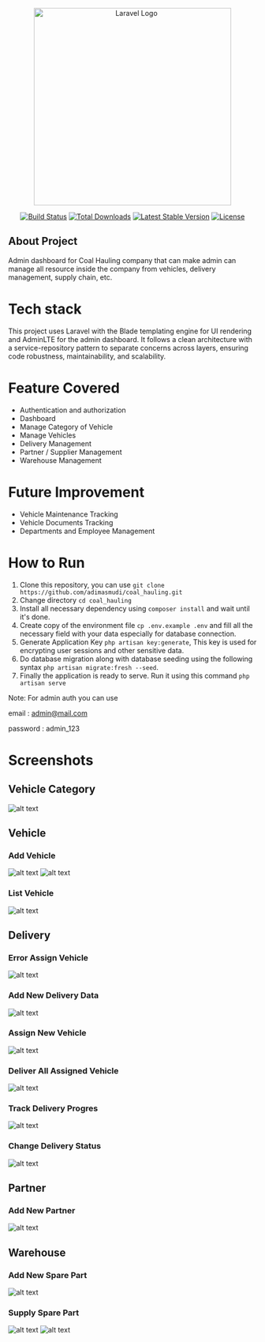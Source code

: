 <p align="center"><a href="https://laravel.com" target="_blank"><img src="https://raw.githubusercontent.com/laravel/art/master/logo-lockup/5%20SVG/2%20CMYK/1%20Full%20Color/laravel-logolockup-cmyk-red.svg" width="400" alt="Laravel Logo"></a></p>

<p align="center">
<a href="https://github.com/laravel/framework/actions"><img src="https://github.com/laravel/framework/workflows/tests/badge.svg" alt="Build Status"></a>
<a href="https://packagist.org/packages/laravel/framework"><img src="https://img.shields.io/packagist/dt/laravel/framework" alt="Total Downloads"></a>
<a href="https://packagist.org/packages/laravel/framework"><img src="https://img.shields.io/packagist/v/laravel/framework" alt="Latest Stable Version"></a>
<a href="https://packagist.org/packages/laravel/framework"><img src="https://img.shields.io/packagist/l/laravel/framework" alt="License"></a>
</p>

## About Project

Admin dashboard for Coal Hauling company that can make admin can manage all resource inside the company from vehicles, delivery management, supply chain, etc.

# Tech stack

This project uses Laravel with the Blade templating engine for UI rendering and AdminLTE for the admin dashboard. It follows a clean architecture with a service-repository pattern to separate concerns across layers, ensuring code robustness, maintainability, and scalability.

# Feature Covered

-   Authentication and authorization
-   Dashboard
-   Manage Category of Vehicle
-   Manage Vehicles
-   Delivery Management
-   Partner / Supplier Management
-   Warehouse Management

# Future Improvement

-   Vehicle Maintenance Tracking
-   Vehicle Documents Tracking
-   Departments and Employee Management

# How to Run

1. Clone this repository, you can use `git clone https://github.com/adimasmudi/coal_hauling.git`
2. Change directory `cd coal_hauling`
3. Install all necessary dependency using `composer install` and wait until it's done.
4. Create copy of the environment file `cp .env.example .env` and fill all the necessary field with your data especially for database connection.
5. Generate Application Key `php artisan key:generate`, This key is used for encrypting user sessions and other sensitive data.
6. Do database migration along with database seeding using the following syntax `php artisan migrate:fresh --seed`.
7. Finally the application is ready to serve. Run it using this command `php artisan serve`

Note:
For admin auth you can use

email : admin@mail.com

password : admin_123

# Screenshots

## Vehicle Category

![alt text](image-2.png)

## Vehicle

### Add Vehicle

![alt text](images/add-vehicle.png)
![alt text](images/success-add-vehicle.png)

### List Vehicle

![alt text](images/image-1.png)

## Delivery

### Error Assign Vehicle

![alt text](images/image-3.png)

### Add New Delivery Data

![alt text](images/image-4.png)

### Assign New Vehicle

![alt text](images/image-5.png)

### Deliver All Assigned Vehicle

![alt text](images/image-6.png)

### Track Delivery Progres

![alt text](images/image-7.png)

### Change Delivery Status

![alt text](images/image-8.png)

## Partner

### Add New Partner

![alt text](images/image-9.png)

## Warehouse

### Add New Spare Part

![alt text](images/image-10.png)

### Supply Spare Part

![alt text](images/image-11.png)
![alt text](images/image-12.png)
